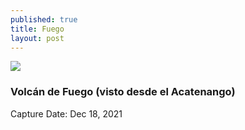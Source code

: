 ```yaml
---
published: true
title: Fuego
layout: post
---
```


![]({{site.baseurl}}/images/AcatenangoDeMañana-02.jpg)

### Volcán de Fuego (visto desde el Acatenango)
Capture Date: Dec 18, 2021
